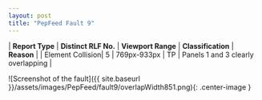 ```yaml
---
layout: post
title: "PepFeed Fault 9"
---
```

| **Report Type** | **Distinct RLF No.** | **Viewport Range** | **Classification** | **Reason** |
| Element Collision| 5 | 769px-933px | TP | Panels 1 and 3 clearly overlapping | 

![Screenshot of the fault]({{ site.baseurl }}/assets/images/PepFeed/fault9/overlapWidth851.png){: .center-image }